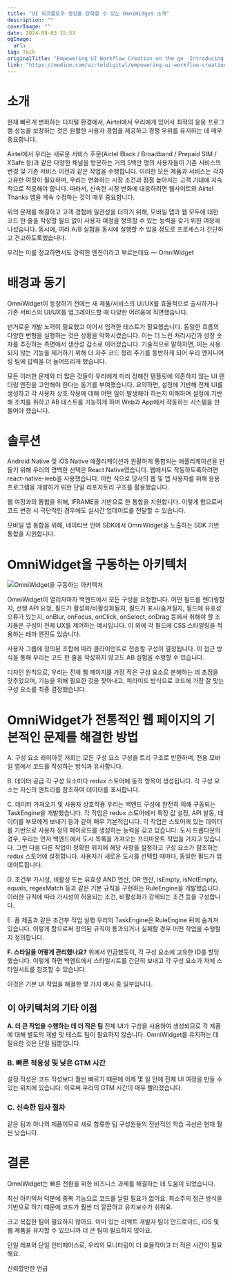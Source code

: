 ```yaml
---
title: "UI 워크플로우 생성을 강화할 수 있는 OmniWidget 소개"
description: ""
coverImage: ""
date: 2024-08-03 15:53
ogImage: 
  url: 
tag: Tech
originalTitle: "Empowering UI Workflow Creation on the go  Introducing State-of-the-art OmniWidget"
link: "https://medium.com/airteldigital/empowering-ui-workflow-creation-on-the-go-introducing-state-of-the-art-omniwidget-fecf8b4e47e1"
---
```




# 소개

현재 빠르게 변화하는 디지털 환경에서, Airtel에서 우리에게 있어서 최적의 응용 프로그램 성능을 보장하는 것은 원활한 사용자 경험을 제공하고 경쟁 우위를 유지하는 데 매우 중요합니다.

Airtel에서 우리는 새로운 서비스 주문(Airtel Black / Broadband / Prepaid SIM / XSafe 등)과 같은 다양한 채널을 방문하는 거의 5백만 명의 사용자들이 기존 서비스의 변경 및 기존 서비스 이전과 같은 작업을 수행합니다. 이러한 모든 제품과 서비스는 각자 고유한 여정이 필요하며, 우리는 변화하는 시장 조건과 점점 높아지는 고객 기대에 지속적으로 적응해야 합니다. 따라서, 신속한 시장 변화에 대응하려면 웹사이트와 Airtel Thanks 앱을 계속 수정하는 것이 매우 중요합니다.

위의 문제를 해결하고 고객 경험에 일관성을 더하기 위해, 모바일 앱과 웹 모두에 대한 코드 한 줄을 작성할 필요 없이 사용자 여정을 정의할 수 있는 능력을 갖기 위한 여정에 나섰습니다. 동시에, 여러 A/B 실험을 동시에 실행할 수 있을 정도로 프로세스가 간단하고 견고하도록했습니다.

<div class="content-ad"></div>

우리는 이를 정교하면서도 강력한 엔진이라고 부르는데요 — OmniWidget

# 배경과 동기

OmniWidget이 등장하기 전에는 새 제품/서비스의 UI/UX를 효율적으로 출시하거나 기존 서비스의 UI/UX를 업그레이드할 때 다양한 어려움에 직면했습니다.

번거로운 개발 노력이 필요했고 이어서 엄격한 테스트가 필요했습니다. 동일한 흐름의 다양한 변형을 실행하는 것은 상황을 악화시켰습니다. 이는 더 느린 처리시간과 성장 숫자를 추진하는 측면에서 생산성 감소로 이어졌습니다. 기술적으로 말하자면, 이는 사용되지 않는 기능을 제거하기 위해 더 자주 코드 정리 주기를 동반하게 되어 우리 엔지니어링 팀에 압력을 더 늘어뜨리게 했습니다.

<div class="content-ad"></div>

모든 이러한 문제와 더 많은 것들이 우리에게 미리 정해진 템플릿에 의존하지 않는 UI 렌더링 엔진을 고안해야 한다는 동기를 부여했습니다. 요약하면, 설정에 기반해 전체 UI를 생성하고 각 사용자 상호 작용에 대해 어떤 일이 발생해야 하는지 이해하며 설정에 기반해 조치를 취하고 AB 테스트를 가능하게 하며 Web과 App에서 작동하는 시스템을 만들어야 했습니다.

# 솔루션

Android Native 및 iOS Native 애플리케이션과 원활하게 통합되는 애플리케이션을 만들기 위해 우리의 명백한 선택은 React Native였습니다.
웹에서도 작동하도록하려면 react-native-web을 사용했습니다. 이런 식으로 당사의 웹 및 앱 사용자를 위해 응용프로그램을 개발하기 위한 단일 리포지토리 구조를 활용했습니다.

웹 여정과의 통합을 위해, IFRAME을 기반으로 한 통합을 지원합니다.
이렇게 함으로써 코드 변경 시 극단적인 경우에도 실시간 업데이트를 전달할 수 있습니다.

<div class="content-ad"></div>

모바일 앱 통합을 위해, 네이티브 언어 SDK에서 OmniWidget을 노출하는 SDK 기반 통합을 지원합니다.

# OmniWidget을 구동하는 아키텍처

![OmniWidget을 구동하는 아키텍처](/assets/img/EmpoweringUIWorkflowCreationonthegoIntroducingState-of-the-artOmniWidget_0.png)

OmniWidget이 열리자마자 백엔드에서 모든 구성을 요청합니다. 어떤 필드를 렌더링할지, 선행 API 요청, 필드가 활성화/비활성화될지, 필드가 표시/숨겨질지, 필드에 유효성 오류가 있는지, onBlur, onFocus, onClick, onSelect, onDrag 등에서 취해야 할 조치들은 구성이 전체 UX를 제어하는 예시입니다. 이 외에 각 필드에 CSS 스타일링을 적용하는 테마 엔진도 있습니다.

<div class="content-ad"></div>

사용자 그룹에 정의된 조합에 따라 클라이언트로 전송할 구성이 결정됩니다. 이 접근 방식을 통해 우리는 코드 한 줄을 작성하지 않고도 AB 실험을 수행할 수 있습니다.

디자인 원칙으로, 우리는 전체 웹 페이지를 가장 작은 구성 요소로 분해하는 데 초점을 맞추었으며, 기능을 위해 필요한 것을 찾아내고, 피라미드 방식으로 코드에 가장 잘 맞는 구성 요소를 최종 결정했습니다.

# OmniWidget가 전통적인 웹 페이지의 기본적인 문제를 해결한 방법

A. 구성 요소 레이아웃
저희는 모든 구성 요소 구성을 트리 구조로 반환하며, 전용 모바일 앱에서 코드를 작성하는 방식과 유사합니다.

<div class="content-ad"></div>

B. 데이터 공급
각 구성 요소마다 redux 스토어에 동적 항목이 생성됩니다. 각 구성 요소는 자신의 엔트리를 참조하여 데이터를 표시합니다.

C. 데이터 가져오기 및 사용자 상호작용
우리는 백엔드 구성에 완전히 의해 구동되는 TaskEngine을 개발했습니다. 각 작업은 redux 스토어에서 특정 값 설정, API 발동, 데이터를 부모에게 보내기 등과 같이 매우 기본적입니다. 각 작업은 스토어에 있는 데이터를 기반으로 사용자 정의 페이로드를 생성하는 능력을 갖고 있습니다.
도시 드롭다운의 경우, 우리는 먼저 백엔드에서 도시 목록을 가져오는 프리마운트 작업을 가지고 있습니다. 그런 다음 다른 작업이 정확한 위치에 해당 사항을 설정하고 구성 요소가 참조하는 redux 스토어에 설정합니다. 사용자가 새로운 도시를 선택할 때마다, 동일한 필드가 업데이트됩니다.

D. 조건부 가시성, 비활성 또는 유효성
AND 연산, OR 연산, isEmpty, isNotEmpty, equals, regexMatch 등과 같은 기본 규칙을 구현하는 RuleEngine을 개발했습니다.
이러한 규칙에 따라 가시성이 허용되는 조건, 비활성화가 강제되는 조건 등을 구성합니다.

E. 폼 제출과 같은 조건부 작업 실행
우리의 TaskEngine은 RuleEngine 뒤에 숨겨져 있습니다. 이렇게 함으로써 정의된 규칙이 통과되거나 실패할 경우 어떤 작업을 수행할지 정의합니다.

<div class="content-ad"></div>

**F. 스타일을 어떻게 관리했나요?**
위에서 언급했듯이, 각 구성 요소에 고유한 ID를 할당했습니다. 이렇게 하면 백엔드에서 스타일시트를 간단히 보내고 각 구성 요소가 자체 스타일시트를 참조할 수 있습니다.

이것은 기본 UI 작업을 해결한 몇 가지 예시 중 일부입니다.

## 이 아키텍처의 기타 이점

**A. 더 큰 작업을 수행하는 데 더 작은 팀**
전체 UI가 구성을 사용하여 생성되므로 각 제품에 대해 별도의 개발 및 테스트 팀이 필요하지 않습니다. OmniWidget를 유지하는 데 필요한 것은 단일 팀뿐입니다.

<div class="content-ad"></div>

### B. 빠른 적응성 및 낮은 GTM 시간

설정 작성은 코드 작성보다 훨씬 빠르기 때문에 이제 몇 일 안에 전체 UI 여정을 만들 수 있는 위치에 있습니다. 이로써 우리의 GTM 시간이 매우 빨라졌습니다.

### C. 신속한 입사 절차

같은 팀과 하나의 제품이므로 새로 합류한 팀 구성원들의 전반적인 학습 곡선은 현재 훨씬 낮습니다.

# 결론

OmniWidget는 빠른 전환을 위한 비즈니스 과제를 해결하는 데 도움이 되었습니다.

<div class="content-ad"></div>

최신 아키텍처 덕분에 중복 기능으로 코드를 날릴 필요가 없어요. 최소주의 접근 방식을 기반으로 하기 때문에 코드가 훨씬 더 깔끔하고 유지보수가 쉬워요.

크고 복잡한 팀이 필요하지 않아요. 이미 있는 리액트 개발자 팀이 안드로이드, iOS 및 웹 제품을 유지할 수 있으니까 더 큰 팀이 필요하지 않아요.

단일 레포와 단일 인터페이스로, 우리의 모니터링이 더 효율적이고 더 적은 시간이 필요해요.

신뢰할만한 언급

<div class="content-ad"></div>

